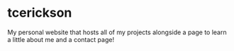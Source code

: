 # tcerickson

My personal website that hosts all of my projects alongside a page to learn a little about me and a contact page!
